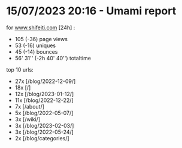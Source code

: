 # 15/07/2023 20:16 - Umami report
for www.shifeiti.com [24h] :

 - 105 (-36) page views
 - 53 (-16) uniques
 - 45 (-14) bounces
 - 56' 31'' (-2h 40' 40'') totaltime


top 10 urls:
 - 27x [/blog/2022-12-09/]
 - 18x [/]
 - 12x [/blog/2023-01-12/]
 - 11x [/blog/2022-12-22/]
 - 7x [/about/]
 - 5x [/blog/2022-05-07/]
 - 3x [/wiki/]
 - 3x [/blog/2023-02-03/]
 - 3x [/blog/2022-05-24/]
 - 2x [/blog/categories/]


